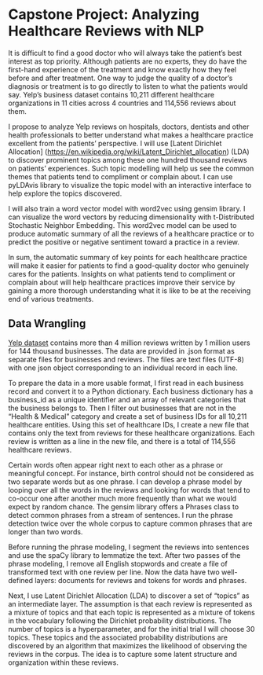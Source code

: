 # Capstone Project: Analyzing Healthcare Reviews with NLP

It is difficult to find a good doctor who will always take the patient’s best interest as top priority. Although patients are no experts, they do have the first-hand experience of the treatment and know exactly how they feel before and after treatment. One way to judge the quality of a doctor’s diagnosis or treatment is to go directly to listen to what the patients would say. Yelp’s business dataset contains 10,211 different healthcare organizations in 11 cities across 4 countries and 114,556 reviews about them.

I propose to analyze Yelp reviews on hospitals, doctors, dentists and other health professionals to better understand what makes a healthcare practice excellent from the patients’ perspective. I will use [Latent Dirichlet Allocation] (https://en.wikipedia.org/wiki/Latent_Dirichlet_allocation) (LDA) to discover prominent topics among these one hundred thousand reviews on patients’ experiences. Such topic modelling will help us see the common themes that patients tend to compliment or complain about. I can use pyLDAvis library to visualize the topic model with an interactive interface to help explore the topics discovered. 

I will also train a word vector model with word2vec using gensim library. I can visualize the word vectors by reducing dimensionality with t-Distributed Stochastic Neighbor Embedding. This word2vec model can be used to produce automatic summary of all the reviews of a healthcare practice or to predict the positive or negative sentiment toward a practice in a review. 

In sum, the automatic summary of key points for each healthcare practice will make it easier for patients to find a good-quality doctor who genuinely cares for the patients. Insights on what patients tend to compliment or complain about will help healthcare practices improve their service by gaining a more thorough understanding what it is like to be at the receiving end of various treatments. 

## Data Wrangling

[Yelp dataset](https://www.yelp.com/dataset_challenge) contains more than 4 million reviews written by 1 million users for 144 thousand businesses. The data are provided in .json format as separate files for businesses and reviews. The files are text files (UTF-8) with one json object corresponding to an individual record in each line.

To prepare the data in a more usable format, I first read in each business record and convert it to a Python dictionary. Each business dictionary has a business_id as a unique identifier and an array of relevant categories that the business belongs to. Then I filter out businesses that are not in the “Health & Medical” category and create a set of business IDs for all 10,211 healthcare entities. 
Using this set of healthcare IDs, I create a new file that contains only the text from reviews for these healthcare organizations. Each review is written as a line in the new file, and there is a total of 114,556 healthcare reviews. 

Certain words often appear right next to each other as a phrase or meaningful concept. For instance, birth control should not be considered as two separate words but as one phrase. I can develop a phrase model by looping over all the words in the reviews and looking for words that tend to co-occur one after another much more frequently than what we would expect by random chance. The gensim library offers a Phrases class to detect common phrases from a stream of sentences. I run the phrase detection twice over the whole corpus to capture common phrases that are longer than two words. 

Before running the phrase modeling, I segment the reviews into sentences and use the spaCy library to lemmatize the text. After two passes of the phrase modeling, I remove all English stopwords and create a file of transformed text with one review per line. Now the data have two well-defined layers: documents for reviews and tokens for words and phrases. 

Next, I use Latent Dirichlet Allocation (LDA) to discover a set of “topics” as an intermediate layer.  The assumption is that each review is represented as a mixture of topics and that each topic is represented as a mixture of tokens in the vocabulary following the Dirichlet probability distributions.  The number of topics is a hyperparameter, and for the initial trial I will choose 30 topics. These topics and the associated probability distributions are discovered by an algorithm that maximizes the likelihood of observing the reviews in the corpus. The idea is to capture some latent structure and organization within these reviews.
